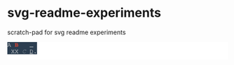 # svg-readme-experiments

scratch-pad for svg readme experiments

![ansi-to-svg.svg](ansi-to-svg.svg)